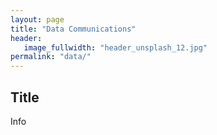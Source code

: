 ```yaml
---
layout: page
title: "Data Communications"
header:
   image_fullwidth: "header_unsplash_12.jpg"
permalink: "data/"
---
```


## Title
Info
